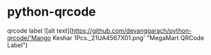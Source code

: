 # python-qrcode
qrcode label
![alt text](https://github.com/devanggarach/python-qrcode/'Mango Keshar 1Pcs._21UA4567X01.png' "MegaMart QRCode Label")
